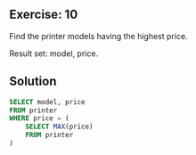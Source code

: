 ## Exercise: 10

Find the printer models having the highest price. 

Result set: model, price.

## Solution

```sql
SELECT model, price
FROM printer
WHERE price = (
	SELECT MAX(price)
	FROM printer
)
```